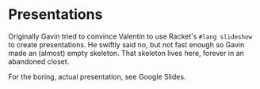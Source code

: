 # Presentations

Originally Gavin tried to convince Valentin to use Racket's `#lang slideshow` to create presentations. He swiftly said no, but not fast enough so Gavin made an (almost) empty skeleton. That skeleton lives here, forever in an abandoned closet.

For the boring, actual presentation, see Google Slides.
